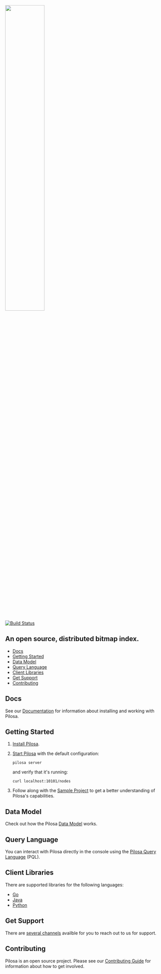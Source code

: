 <a href="https://www.pilosa.com">
    <img src="https://www.pilosa.com/img/logo.svg" width="50%">
</a>

[![Build Status](https://travis-ci.com/pilosa/pilosa.svg?token=Peb4jvQ3kLbjUEhpU5aR&branch=master)](https://travis-ci.com/pilosa/pilosa)

## An open source, distributed bitmap index.
- [Docs](#docs)
- [Getting Started](#getting-started)
- [Data Model](#data-model)
- [Query Language](#query-language)
- [Client Libraries](#client-drivers)
- [Get Support](#get-support)
- [Contributing](#contributing)


## Docs

See our [Documentation](https://www.pilosa.com/docs/) for information about installing and working with Pilosa.


## Getting Started

1.  [Install Pilosa](https://www.pilosa.com/docs/installation/).

2.  [Start Pilosa](https://www.pilosa.com/docs/getting-started/#starting-pilosa) with the default configuration:

    ```shell
    pilosa server
    ```
    
    and verify that it's running:
    
    ```shell
    curl localhost:10101/nodes
    ```

3.  Follow along with the [Sample Project](https://www.pilosa.com/docs/getting-started/#sample-project) to get a better understanding of Pilosa's capabilities.


## Data Model

Check out how the Pilosa [Data Model](https://www.pilosa.com/docs/data-model/) works.


## Query Language

You can interact with Pilosa directly in the console using the [Pilosa Query Language](https://www.pilosa.com/docs/query-language/) (PQL).


## Client Libraries

There are supported libraries for the following languages:
- [Go](https://www.pilosa.com/docs/client-libraries/#go)
- [Java](https://www.pilosa.com/docs/client-libraries/#java)
- [Python](https://www.pilosa.com/docs/client-libraries/#python)

## Get Support

There are [several channels](https://www.pilosa.com/community/#support) availble for you to reach out to us for support.

## Contributing

Pilosa is an open source project. Please see our [Contributing Guide](https://www.pilosa.com/docs/contributing/) for information about how to get involved.
